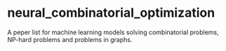 # neural_combinatorial_optimization
A peper list for machine learning models solving combinatorial problems, NP-hard problems and problems in graphs.
